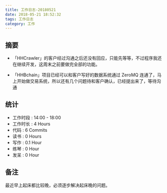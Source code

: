 ```yaml
---
title: 工作日志-20180521
date: 2018-05-21 18:52:32
tags: 工作日志
category: 工作
---
```


## 摘要

* 「HHCrawler」的客户经过沟通之后还没有回应，只能先等等，不过程序我还在继续开发，这周末之前要做完全部的功能。

* 「HHBchain」项目已经可以和客户写好的数据系统通过 ZeroMQ 连通了，马上开始做交易系统，所以还有几个问题待和客户确认，已经提出来了，等待沟通

## 统计

* 工作时段 : 14:00 - 18:00
* 工作时长 : 4 Hours
* 代码 : 6 Commits
* 读书 : 0 Hours
* 写作 : 0.1 Hour
* 练琴 : 0 Hour
* 发呆 : 0 Hour


## 备注

最近早上起床都比较晚，必须逐步解决起床晚的问题。